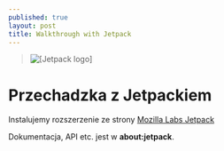 ```yaml
---
published: true
layout: post
title: Walkthrough with Jetpack
---
```


<blockquote>
<img src="../../../../images/jetpack-logo.png" alt="[Jetpack logo]" />
</blockquote>

# Przechadzka z Jetpackiem

Instalujemy rozszerzenie ze strony 
[Mozilla Labs Jetpack](https://jetpack.mozillalabs.com/)

Dokumentacja, API etc. jest w **about:jetpack**.

